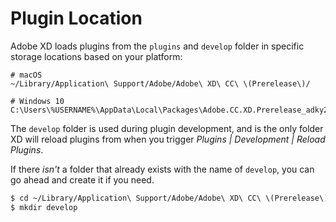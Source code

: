 # Plugin Location

Adobe XD loads plugins from the `plugins` and `develop` folder in specific storage locations based on your platform:

```
# macOS
~/Library/Application\ Support/Adobe/Adobe\ XD\ CC\ \(Prerelease\)/

# Windows 10
C:\Users\%USERNAME%\AppData\Local\Packages\Adobe.CC.XD.Prerelease_adky2gkssdxte\LocalState\
```

The `develop` folder is used during plugin development, and is the only folder XD will reload plugins from when you trigger _Plugins | Development | Reload Plugins_.

If there _isn't_ a folder that already exists with the name of `develop`, you can go ahead and create it if you need.

```bash
$ cd ~/Library/Application\ Support/Adobe/Adobe\ XD\ CC\ \(Prerelease\)/
$ mkdir develop
```
